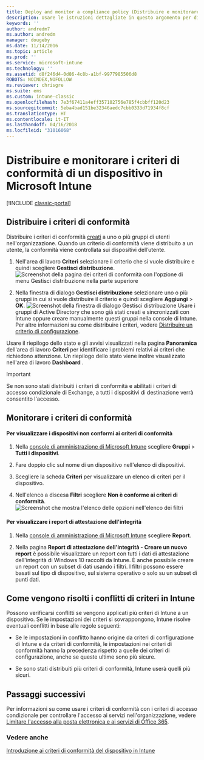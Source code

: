 ```yaml
---
title: Deploy and monitor a compliance policy (Distribuire e monitorare criteri di conformità)
description: Usare le istruzioni dettagliate in questo argomento per distribuire e monitorare i criteri di conformità del dispositivo.
keywords: ''
author: andredm7
ms.author: andredm
manager: dougeby
ms.date: 11/14/2016
ms.topic: article
ms.prod: ''
ms.service: microsoft-intune
ms.technology: ''
ms.assetid: d8f246d4-0d86-4c8b-a1bf-9977985506d8
ROBOTS: NOINDEX,NOFOLLOW
ms.reviewer: chrisgre
ms.suite: ems
ms.custom: intune-classic
ms.openlocfilehash: 7e3f67411a4eff357102756e785f4cbbff120d23
ms.sourcegitcommit: 5eba4bad151be32346aedc7cbb0333d71934f8cf
ms.translationtype: HT
ms.contentlocale: it-IT
ms.lasthandoff: 04/16/2018
ms.locfileid: "31016068"
---
```

# <a name="deploy-and-monitor-a-device-compliance-policy-in-microsoft-intune"></a>Distribuire e monitorare i criteri di conformità di un dispositivo in Microsoft Intune

[!INCLUDE [classic-portal](../includes/classic-portal.md)]

## <a name="deploy-a-compliance-policy"></a>Distribuire i criteri di conformità
Distribuire i criteri di conformità [creati](create-a-device-compliance-policy-in-microsoft-intune.md) a uno o più gruppi di utenti nell'organizzazione. Quando un criterio di conformità viene distribuito a un utente, la conformità viene controllata sui dispositivi dell’utente.

1.  Nell'area di lavoro **Criteri** selezionare il criterio che si vuole distribuire e quindi scegliere **Gestisci distribuzione**.
![Screenshot della pagina dei criteri di conformità con l'opzione di menu Gestisci distribuzione nella parte superiore](./media/intune-sa-3c-deploy-compliance-policy2.png)

2.  Nella finestra di dialogo **Gestisci distribuzione** selezionare uno o più gruppi in cui si vuole distribuire il criterio e quindi scegliere **Aggiungi** > **OK**.
![Screenshot della finestra di dialogo Gestisci distribuzione](./media/intune-sa-3d-deploy-compliance-policy3-Manage.png) Usare i gruppi di Active Directory che sono già stati creati e sincronizzati con Intune oppure creare manualmente questi gruppi nella console di Intune. Per altre informazioni su come distribuire i criteri, vedere [Distribuire un criterio di configurazione](manage-settings-and-features-on-your-devices-with-microsoft-intune-policies.md).

Usare il riepilogo dello stato e gli avvisi visualizzati nella pagina **Panoramica** dell'area di lavoro **Criteri** per identificare i problemi relativi ai criteri che richiedono attenzione. Un riepilogo dello stato viene inoltre visualizzato nell'area di lavoro **Dashboard** .

> [!IMPORTANT]
> Se non sono stati distribuiti i criteri di conformità e abilitati i criteri di accesso condizionale di Exchange, a tutti i dispositivi di destinazione verrà consentito l'accesso.

## <a name="monitor-the-compliance-policy"></a>Monitorare i criteri di conformità

#### <a name="to-view-devices-that-do-not-conform-to-a-compliance-policy"></a>Per visualizzare i dispositivi non conformi ai criteri di conformità

1.  Nella [console di amministrazione di Microsoft Intune](https://manage.microsoft.com) scegliere **Gruppi** > **Tutti i dispositivi**.

2.  Fare doppio clic sul nome di un dispositivo nell'elenco di dispositivi.

3.  Scegliere la scheda **Criteri** per visualizzare un elenco di criteri per il dispositivo.

4.  Nell'elenco a discesa **Filtri** scegliere **Non è conforme ai criteri di conformità**.
![Screenshot che mostra l'elenco delle opzioni nell'elenco dei filtri](./media/intune-sa-3e-view-device-noncompliance.png)

#### <a name="to-view-the-health-attestation-reports"></a>Per visualizzare i report di attestazione dell'integrità

1.  Nella [console di amministrazione di Microsoft Intune](https://manage.microsoft.com) scegliere **Report**.

2.  Nella pagina **Report di attestazione dell'integrità - Creare un nuovo report** è possibile visualizzare un report con tutti i dati di attestazione dell'integrità di Windows 10 raccolti da Intune. È anche possibile creare un report con un subset di dati usando i filtri. I filtri possono essere basati sul tipo di dispositivo, sul sistema operativo o solo su un subset di punti dati.

## <a name="how-intune-resolves-policy-conflicts"></a>Come vengono risolti i conflitti di criteri in Intune
Possono verificarsi conflitti se vengono applicati più criteri di Intune a un dispositivo. Se le impostazioni dei criteri si sovrappongono, Intune risolve eventuali conflitti in base alle regole seguenti:

-   Se le impostazioni in conflitto hanno origine da criteri di configurazione di Intune e da criteri di conformità, le impostazioni nei criteri di conformità hanno la precedenza rispetto a quelle dei criteri di configurazione, anche se queste ultime sono più sicure.

-   Se sono stati distribuiti più criteri di conformità, Intune userà quelli più sicuri.

## <a name="next-steps"></a>Passaggi successivi
Per informazioni su come usare i criteri di conformità con i criteri di accesso condizionale per controllare l'accesso ai servizi nell'organizzazione, vedere [Limitare l'accesso alla posta elettronica e ai servizi di Office 365](restrict-access-to-email-and-o365-services-with-microsoft-intune.md).


### <a name="see-also"></a>Vedere anche
[Introduzione ai criteri di conformità del dispositivo in Intune](introduction-to-device-compliance-policies-in-microsoft-intune.md)
